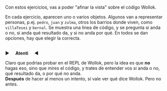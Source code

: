 Con estos ejercicios, vas a poder "afinar la vista" sobre el código Wollok. 

En cada ejercicio, aparecen uno o varios objetos. Algunos van a representar personas, p.ej. `pedro`, `juan` y `zulma`, otros los barrios donde viven, como `villaTesei` y `bernal`. 
Se muestra una línea de código, y se pregunta si anda o no, si anda qué resultado da, y si no anda por qué. En todos se dan opciones, hay que elegir la correcta.  
<br/>

:arrow_forward: &nbsp; &nbsp; **Atenti** &nbsp; &nbsp; :arrow_backward:

Claro que podrías probar en el REPL de Wollok, pero la idea es que **no** hagas eso, sino que mires el código, y trates de entender vos si anda o no, qué resultado da, o por qué no anda.  
**Después** de hacer al menos un intento, sí vale ver qué dice Wollok. Pero no antes.
